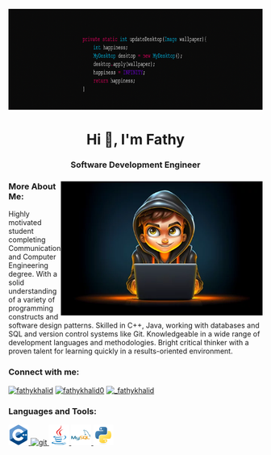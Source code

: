 <p align="center">
  <img width = "2000" height = "200" src="cover.png">
</p>

<h1 align="center">Hi 👋, I'm Fathy</h1>
<h3 align="center">Software Development Engineer</h3>
<p</p>
<img align="right" alt="Coding" width="400" src="me.png"/>
<h3 align="left">More About Me:</h3>
Highly motivated student completing Communication and Computer Engineering degree. With a solid understanding of a variety of programming constructs and software design patterns. Skilled in C++, Java, working with databases and SQL and version control systems like Git. Knowledgeable in a wide range of development languages and methodologies. Bright critical thinker with a proven talent for learning quickly in a results-oriented environment.
<h3 align="left">Connect with me:</h3>
<p align="left">
<a href="https://linkedin.com/in/fathykhalid" target="blank"><img align="center" src="https://raw.githubusercontent.com/rahuldkjain/github-profile-readme-generator/master/src/images/icons/Social/linked-in-alt.svg" alt="fathykhalid" height="30" width="40" /></a>
<a href="https://fb.com/fathykhalid0" target="blank"><img align="center" src="https://raw.githubusercontent.com/rahuldkjain/github-profile-readme-generator/master/src/images/icons/Social/facebook.svg" alt="fathykhalid0" height="30" width="40" /></a>
<a href="https://instagram.com/_fathykhalid" target="blank"><img align="center" src="https://raw.githubusercontent.com/rahuldkjain/github-profile-readme-generator/master/src/images/icons/Social/instagram.svg" alt="_fathykhalid" height="30" width="40" /></a>
</p>
<p align="left">
</p>

<h3 align="left">Languages and Tools:</h3>
<p align="left"> <a href="https://www.w3schools.com/cpp/" target="_blank" rel="noreferrer"> <img src="https://raw.githubusercontent.com/devicons/devicon/master/icons/cplusplus/cplusplus-original.svg" alt="cplusplus" width="40" height="40"/> </a> <a href="https://git-scm.com/" target="_blank" rel="noreferrer"> <img src="https://www.vectorlogo.zone/logos/git-scm/git-scm-icon.svg" alt="git" width="40" height="40"/> </a> <a href="https://www.java.com" target="_blank" rel="noreferrer"> <img src="https://raw.githubusercontent.com/devicons/devicon/master/icons/java/java-original.svg" alt="java" width="40" height="40"/> </a> <a href="https://www.mysql.com/" target="_blank" rel="noreferrer"> <img src="https://raw.githubusercontent.com/devicons/devicon/master/icons/mysql/mysql-original-wordmark.svg" alt="mysql" width="40" height="40"/> </a> <a href="https://www.python.org" target="_blank" rel="noreferrer"> <img src="https://raw.githubusercontent.com/devicons/devicon/master/icons/python/python-original.svg" alt="python" width="40" height="40"/> </a> </p>

